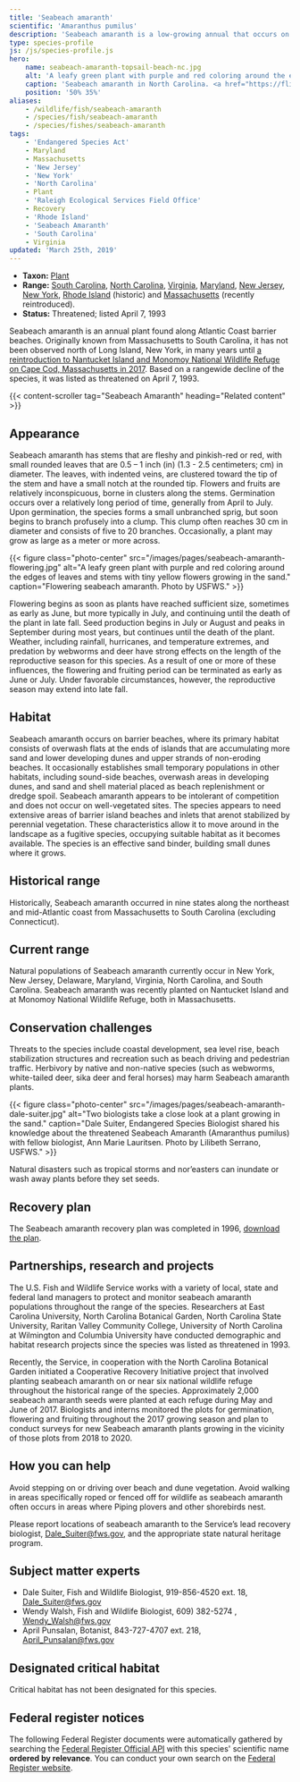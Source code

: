 ```yaml
---
title: 'Seabeach amaranth'
scientific: 'Amaranthus pumilus'
description: 'Seabeach amaranth is a low-growing annual that occurs on sandy beaches from South Carolina to Massachusetts.  Threats to this species include sea level rise, habitat modification and recreational use of beaches.'
type: species-profile
js: /js/species-profile.js
hero:
    name: seabeach-amaranth-topsail-beach-nc.jpg
    alt: 'A leafy green plant with purple and red coloring around the edges of leaves and stems growing in the sand.'
    caption: 'Seabeach amaranth in North Carolina. <a href="https://flic.kr/p/J8kHJR">Photo</a> by Dale Suiter USFWS'
    position: '50% 35%'
aliases:
    - /wildlife/fish/seabeach-amaranth
    - /species/fish/seabeach-amaranth
    - /species/fishes/seabeach-amaranth
tags:
    - 'Endangered Species Act'
    - Maryland
    - Massachusetts
    - 'New Jersey'
    - 'New York'
    - 'North Carolina'
    - Plant
    - 'Raleigh Ecological Services Field Office'
    - Recovery
    - 'Rhode Island'
    - 'Seabeach Amaranth'
    - 'South Carolina'
    - Virginia
updated: 'March 25th, 2019'
---
```


- **Taxon:** [Plant](/wildlife/plants)
- **Range:** [South Carolina](/south-carolina), [North Carolina](/north-carolina), [Virginia](/tags/virginia), [Maryland](/tags/virginia), [New Jersey](/tags/new-jersey), [New York](/tags/new-york), [Rhode Island](/tags/rhode-island) (historic) and [Massachusetts](/massachusetts) (recently reintroduced).
- **Status:** Threatened; listed April 7, 1993

Seabeach amaranth is an annual plant found along Atlantic Coast barrier beaches.  Originally known from Massachusetts to South Carolina, it has not been observed north of Long Island, New York, in many years until [a reintroduction to Nantucket Island and Monomoy National Wildlife Refuge on Cape Cod, Massachusetts in 2017](/articles/from-massachusetts-to-south-carolina-recovering-seabeach-amaranth/).  Based on a rangewide decline of the species, it was listed as threatened on April 7, 1993.

{{< content-scroller tag="Seabeach Amaranth" heading="Related content" >}}

## Appearance

Seabeach amaranth has stems that are fleshy and pinkish-red or red, with small rounded leaves that are 0.5 – 1 inch (in) (1.3 - 2.5 centimeters; cm) in diameter. The leaves, with indented veins, are clustered toward the tip of the stem and have a small notch at the rounded tip. Flowers and fruits are relatively inconspicuous, borne in clusters along the stems. Germination occurs over a relatively long period of time, generally from April to July. Upon germination, the species forms a small unbranched sprig, but soon begins to branch profusely into a clump. This clump often reaches 30 cm in diameter and consists of five to 20 branches. Occasionally, a plant may grow as large as a meter or more across.

{{< figure class="photo-center" src="/images/pages/seabeach-amaranth-flowering.jpg" alt="A leafy green plant with purple and red coloring around the edges of leaves and stems with tiny yellow flowers growing in the sand." caption="Flowering seabeach amaranth. Photo by USFWS." >}}

Flowering begins as soon as plants have reached sufficient size, sometimes as early as June, but more typically in July, and continuing until the death of the plant in late fall. Seed production begins in July or August and peaks in September during most years, but continues until the death of the plant. Weather, including rainfall, hurricanes, and temperature extremes, and predation by webworms and deer have strong effects on the length of the reproductive season for this species. As a result of one or more of these influences, the flowering and fruiting period can be terminated as early as June or July. Under favorable circumstances, however, the reproductive season may extend into late fall.

## Habitat

Seabeach amaranth occurs on barrier beaches, where its primary habitat consists of overwash flats at the ends of islands that are accumulating more sand and lower developing dunes and upper strands of non-eroding beaches. It occasionally establishes small temporary populations in other habitats, including sound-side beaches, overwash areas in developing dunes, and sand and shell material placed as beach replenishment or dredge spoil. Seabeach amaranth appears to be intolerant of competition and does not occur on well-vegetated sites. The species appears to need extensive areas of barrier island beaches and inlets that arenot stabilized by perennial vegetation.  These characteristics allow it to move around in the landscape as a fugitive species, occupying suitable habitat as it becomes available.  The species is an effective sand binder, building small dunes where it grows.

## Historical range

Historically, Seabeach amaranth occurred in nine states along the northeast and mid-Atlantic coast from Massachusetts to South Carolina (excluding Connecticut).

## Current range

Natural populations of Seabeach amaranth currently occur in New York, New Jersey, Delaware, Maryland, Virginia, North Carolina, and South Carolina.  Seabeach amaranth was recently planted on Nantucket Island and at Monomoy National Wildlife Refuge, both in Massachusetts.  

## Conservation challenges

Threats to the species include coastal development, sea level rise, beach stabilization structures and recreation such as beach driving  and pedestrian traffic.  Herbivory by native and non-native species (such as webworms, white-tailed deer, sika deer and feral horses) may harm Seabeach amaranth plants.

{{< figure class="photo-center" src="/images/pages/seabeach-amaranth-dale-suiter.jpg" alt="Two biologists take a close look at a plant growing in the sand." caption="Dale Suiter, Endangered Species Biologist shared his knowledge about the threatened Seabeach Amaranth (Amaranthus pumilus) with fellow biologist, Ann Marie Lauritsen. Photo by Lilibeth Serrano, USFWS." >}}

Natural disasters such as tropical storms and nor’easters can inundate or wash away plants before they set seeds.

## Recovery plan

The Seabeach amaranth recovery plan was completed in 1996, [download the plan](https://ecos.fws.gov/docs/recovery_plan/961112b.pdf).

## Partnerships, research and projects

The U.S. Fish and Wildlife Service works with a variety of local, state and federal land managers to protect and monitor seabeach amaranth populations throughout the range of the species.  Researchers at East Carolina University, North Carolina Botanical Garden, North Carolina State University, Raritan Valley Community College, University of North Carolina at Wilmington and Columbia University have conducted demographic and habitat research projects since the species was listed as threatened in 1993.

Recently, the Service, in cooperation with the North Carolina Botanical Garden  initiated a Cooperative Recovery Initiative project that involved planting seabeach amaranth on or near six national wildlife refuge throughout the historical range of the species. Approximately 2,000 seabeach amaranth seeds were planted at each refuge during May and June of 2017.  Biologists and interns monitored the plots for germination, flowering and fruiting throughout the 2017 growing season and plan to conduct surveys for new Seabeach amaranth plants growing in the vicinity of those plots from 2018 to 2020.  

## How you can help

Avoid stepping on or driving over beach and dune vegetation.  Avoid walking in areas specifically roped or fenced off for wildlife as seabeach amaranth often occurs in areas where Piping plovers and other shorebirds nest.

Please report locations of seabeach amaranth to the Service’s lead recovery biologist, [Dale_Suiter@fws.gov](mailto:Dale_Suiter@fws.gov), and the appropriate state natural heritage program.

## Subject matter experts

- Dale Suiter, Fish and Wildlife Biologist, 919-856-4520 ext. 18, [Dale_Suiter@fws.gov](mailto:Dale_Suiter@fws.gov?subject=Seabeach+amaranth)
- Wendy Walsh, Fish and Wildlife Biologist, 609) 382-5274 , [Wendy_Walsh@fws.gov](mailto:Wendy_Walsh@fws.gov?subject=Seabeach+amaranth)
- April Punsalan, Botanist, 843-727-4707 ext. 218, [April_Punsalan@fws.gov](mailto:April_Punsalan@fws.gov?subject=Seabeach+amaranth)

## Designated critical habitat

Critical habitat has not been designated for this species.

## Federal register notices

The following Federal Register documents were automatically gathered by searching the [Federal Register Official API](https://www.federalregister.gov/blog/learn/developers) with this species' scientific name **ordered by relevance**. You can conduct your own search on the [Federal Register website](https://www.federalregister.gov/articles/search).
